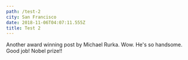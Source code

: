```yaml
---
path: /test-2
city: San Francisco
date: 2018-11-06T04:07:11.555Z
title: Test 2
---
```

Another award winning post by Michael Rurka. Wow. He's so handsome. Good job! Nobel prize!!

